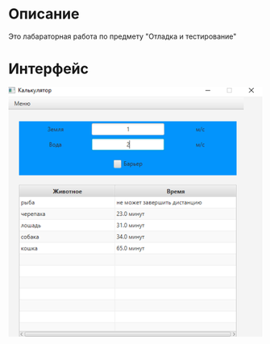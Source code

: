 # Описание
Это лабараторная работа по предмету "Отладка и тестирование"

# Интерфейс
![Screenshot](sc.png)